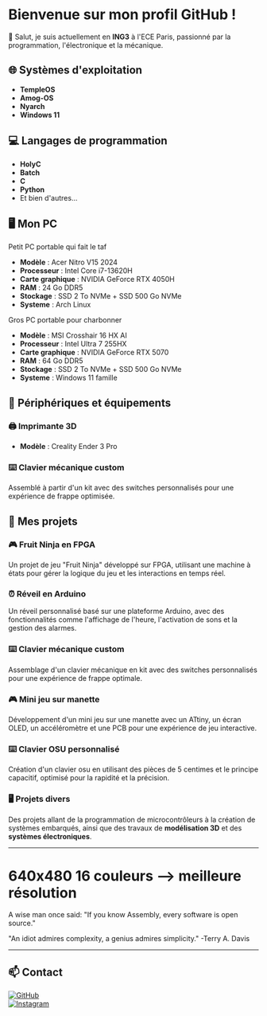 # Bienvenue sur mon profil GitHub !

👋 Salut, je suis actuellement en **ING3** à l'ECE Paris, passionné par la programmation, l'électronique et la mécanique.

## 🌐 Systèmes d'exploitation
- **TempleOS**
- **Amog-OS**
- **Nyarch**
- **Windows 11**

## 💻 Langages de programmation
- **HolyC**
- **Batch**
- **C**
- **Python**
- Et bien d'autres...

  
## 🖥️ Mon PC
Petit PC portable qui fait le taf

- **Modèle** : Acer Nitro V15 2024
- **Processeur** : Intel Core i7-13620H
- **Carte graphique** : NVIDIA GeForce RTX 4050H
- **RAM** : 24 Go DDR5
- **Stockage** : SSD 2 To NVMe + SSD 500 Go NVMe
- **Systeme** : Arch Linux

Gros PC portable pour charbonner

- **Modèle** : MSI Crosshair 16 HX AI
- **Processeur** : Intel Ultra 7 255HX
- **Carte graphique** : NVIDIA GeForce RTX 5070
- **RAM** : 64 Go DDR5
- **Stockage** : SSD 2 To NVMe + SSD 500 Go NVMe
- **Systeme** : Windows 11 famille


## 🔧 Périphériques et équipements
### 🖨️ **Imprimante 3D**
- **Modèle** : Creality Ender 3 Pro


### ⌨️ **Clavier mécanique custom**
Assemblé à partir d'un kit avec des switches personnalisés pour une expérience de frappe optimisée.



## 🚀 Mes projets
### 🎮 **Fruit Ninja en FPGA**
Un projet de jeu "Fruit Ninja" développé sur FPGA, utilisant une machine à états pour gérer la logique du jeu et les interactions en temps réel.

### ⏰ **Réveil en Arduino**
Un réveil personnalisé basé sur une plateforme Arduino, avec des fonctionnalités comme l'affichage de l'heure, l'activation de sons et la gestion des alarmes.

### ⌨️ **Clavier mécanique custom**
Assemblage d'un clavier mécanique en kit avec des switches personnalisés pour une expérience de frappe optimale.

### 🎮 **Mini jeu sur manette**
Développement d'un mini jeu sur une manette avec un ATtiny, un écran OLED, un accéléromètre et une PCB pour une expérience de jeu interactive.

### ⌨️ **Clavier OSU personnalisé**
Création d'un clavier osu en utilisant des pièces de 5 centimes et le principe capacitif, optimisé pour la rapidité et la précision.

### 🖥️ **Projets divers**
Des projets allant de la programmation de microcontrôleurs à la création de systèmes embarqués, ainsi que des travaux de **modélisation 3D** et des **systèmes électroniques**.

---

# 640x480 16 couleurs --> meilleure résolution


A wise man once said: "If you know Assembly, every software is open source."

"An idiot admires complexity, a genius admires simplicity." -Terry A. Davis

---

## 📫 Contact

[![GitHub](https://img.shields.io/badge/GitHub-@Jujux167?style=social&logo=github)](https://github.com/Jujux167)  
[![Instagram](https://img.shields.io/badge/Instagram-@julien_levrier-purple?style=social&logo=instagram)](https://www.instagram.com/julien_levrier/)
